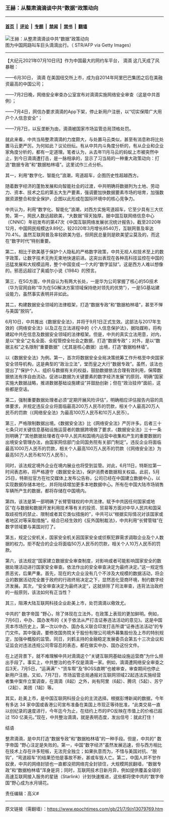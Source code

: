 ### 王赫：从整肃滴滴谈中共“数据”政策动向

---

#### [首页](../../../..?n13079769) &nbsp;|&nbsp; [评论](../../../../../epoch-comment?n13079769) &nbsp;|&nbsp; [专题](../../../../../epoch-special?n13079769) &nbsp;|&nbsp; [禁闻](../../../../../epoch-news?n13079769) &nbsp;|&nbsp; [禁书](../../../../../books?n13079769) &nbsp;|&nbsp; [翻墙](https://github.com/gfw-breaker/nogfw/blob/master/README.md?n13079769)


<div><img alt="王赫：从整肃滴滴谈中共“数据”政策动向" class="attachment-djy_600_400 size-djy_600_400 wp-post-image" src="https://i.epochtimes.com/assets/uploads/2021/07/id13073751-505884-600x400.jpg"/>
<div class="caption">
 图为中国网路叫车巨头滴滴出行。（ STR/AFP via Getty Images）
</div></div><hr/><div class="post_content" id="artbody" itemprop="articleBody">
 <!-- article content begin -->
 <p>
  【大纪元2021年07月10日讯】作为中国最大的网约车平台，
  <ok href="https://www.epochtimes.com/gb/tag/%E6%BB%B4%E6%BB%B4.html">
   滴滴
  </ok>
  这几天成了风暴眼：
 </p>
 <p>
  ——6月30日，
  <ok href="https://www.epochtimes.com/gb/tag/%E6%BB%B4%E6%BB%B4.html">
   滴滴
  </ok>
  在美国纽交所上市，成为自2014年阿里巴巴集团之后在美融资最高的中国公司；
 </p>
 <p>
  ——7月2日晚，网络安全审查办公室宣布对滴滴实施网络安全审查（这是中共首例）；
 </p>
 <p>
  ——7月4日，网信办要求滴滴的App下架，停止新用户注册，以“切实保障广大用户个人信息安全”；
 </p>
 <p>
  ——7月7日，以反垄断为由，滴滴被国家市场监管总局顶格处罚。
 </p>
 <p>
  就此来看，中共当局整肃滴滴的力度颇大，与处置马云类似，甚至有消息称将比处置马云更严厉。为何如此？议论纷纭。有从中共内斗角度分析的，有从企业和企业家角度分析的，都有一定道理。笔者认为，从去年11月马云的蚂蚁上市被突然中止，到今日滴滴遭打击，是一脉相承的，显示了习当局的一种重大政策动向：打造“数据专政”和“数据柏林墙”。这里试作三点分析。
 </p>
 <p>
  其一，利用“数字化、智能化”浪潮，弯道超车，企图历史性超越西方。
 </p>
 <p>
  随着数字经济的蓬勃发展和向智能社会的过渡，中共明确将数据列为土地、劳动力、资本、技术之后的第五大生产要素，强调要加快数据要素市场的培育，加强数据资源整合和安全保护，企图以此形成在国际环境中的核心竞争力。
 </p>
 <p>
  中共认为，利用“数字化、智能化”浪潮，对西方实施弯道超车，它至少具有三大优势。第一，网民人数远超欧美，“大数据”得天独厚。据中国互联网络信息中心（CNNIC）年初发布的第47次《中国互联网络发展状况统计报告》，截至2020年12月，中国网民规模达9.89亿，较2020年3月增长8540万，互联网普及率达70.4%。虽然互联网普及率较欧美为低，但网民总量则是欧美望尘莫及的，而这在“数字时代”特别重要。
 </p>
 <p>
  第二，相比于欧美基于保护个人隐私的严格数字政策，中共无视人权技术至上的数字政策，让数字技术无拘无束地快速前进。这突出表现在各种高科技监控在中国的迅猛发展和大规模运用，整个中国变成一个大的“数字监狱”。这是西方人难以想像的。邪恶远超过了奥威尔小说《1984》的预言。
 </p>
 <p>
  第三，在5G方面，中共自认为有两大长处，一是华为公司掌握了核心的5G技术（华为官网自称“华为在5G解决方案领域保持绝对领先的优势”），一是5G基站建设能力，虽然事实表明并非如此。
 </p>
 <p>
  其二，构建数据安全领域的法律框架，打造“数据专政”和“数据柏林墙”，甚至不惮与美国“脱钩”。
 </p>
 <p>
  6月10日，中共推出《数据安全法》，并将于9月1日正式生效。这部法与2017年生效的《网络安全法》以及正在立法进程中的《个人信息保护法》，据陆媒称，将构建起中共在信息及数据安全领域的法律框架。但是，中共的真实立法用意，对内，是以“安全”之名全面、全程管控全社会之数据，打造“数据专政”；对外，是以“数据主权”之名限制“重要数据”（尤其是核心数据）出境，打造“数据柏林墙”。
 </p>
 <p>
  以《数据安全法》为例。第一，首次将数据安全全局决策统筹工作升格至中央国家安全领导机构，这是典型的“政治立法”，堂而皇之大行“数据专政”。虽然，该法也提出了“保护个人、组织与数据有关的权益，鼓励数据依法合理有效利用，保障数据依法有序自由流动，促进以数据为关键要素的数字经济发展”的原则，明确“国家实施大数据战略，推进数据基础设施建设”并鼓励创新；但在“政治挂帅”面前，这些都是空话。
 </p>
 <p>
  第二，强制重要数据处理者必须“定期开展风险评估”，明确相应评估报告内容的具体要求，并规定违反企业将面临最高200万人民币的罚款，相关个人最高20万人民币的罚款（《网络安全法》为最高100万人民币和10万人民币）。
 </p>
 <p>
  第三，严格限制数据出境。《数据安全法》比《网络安全法》严厉许多。后者三十七条只对关键信息基础设施运营者的数据跨境做了要求，《数据安全法》三十一条则明确了“其他数据处理者在中华人民共和国境内运营中收集和产生的重要数据的出境安全管理办法，由国家网信部门会同国务院有关部门制定”。违反企业将面临最高1000万人民币的罚款，相关个人最高100万人民币的罚款（《网络安全法》为最高50万人民币和10万人民币）。
 </p>
 <p>
  同时，该法规定境外企业在境内展业也将受到监管。对此，6月11日，特斯拉第一时间表态称，将严格遵守《数据安全法》，保护消费者数据相关权益。此前，5月25日，特斯拉官方在社交媒体上发布公告称，公司已经在中国建立数据中心，以实现数据存储本地化，并将陆续增加更多本地数据中心。所有在中国大陆市场销售车辆所产生的数据，都将存储在中国境内。
 </p>
 <p>
  第四，该法是第一部明确了长臂管辖权的中共法律。赋予中共因任何国家或地区“在与数据和数据开发利用技术等有关的投资、贸易等方面对中华人民共和国采取歧视性的禁止、限制或者其它类似措施的”，中共可以“根据实际情况对该国家或者地区对等采取措施”。结合已经生效的《反外国制裁法》，中共利用“长臂管辖”在数字领域要与美国对打了。
 </p>
 <p>
  第五，规定公安机关，国家安全机关因国家安全或侦察犯罪需求调取企业及个人数据的权力。拒不配合的企业将面临50万人民币的罚款，相关个人10万人民币的罚款。
 </p>
 <p>
  第六，该法规定“国家建立数据安全审查制度，对影响或者可能影响国家安全的数据处理活动进行国家安全审查。依法作出的安全审查决定为最终决定。”这一规定性质恶劣，后果严重。首先，现在的大企业没有几个不涉及大规模的数据活动，将企业的数据活动完全置于政府的行政终局决定之下，显然恶化营商环境，制约数字经济发展。其次，“安全审查决定为最终决定”，这就排除了司法审查，违背法治政府的一般原则，该法如何有正当性？
 </p>
 <p>
  其三，阻滞大陆互联网科技企业赴美上市，处罚滴滴以儆效尤。
 </p>
 <p>
  中共的“
  <ok href="https://www.epochtimes.com/gb/tag/%E6%95%B0%E5%AD%97%E5%B8%9D%E5%9B%BD.html">
   数字帝国
  </ok>
  ”野心，除了体现在立法外，在政策上表现的更加鲜明。例如，7月6日，中办、国办发布的《关于依法从严打击证券违法活动的意见》。这是中国资本市场历史上，第一次以中办、国办名义联合印发打击所谓“证券违法活动”的专门文件。其中强调，要修改国务院关于股份有限公司境外募集股份及上市的特别规定，加强中概股的监管。同日，刘鹤主持的金融稳定发展委员会第五十三次会议和证监会对违法违规公司零容忍的表态，都在做实中办、国办这份文件。
 </p>
 <p>
  在上述背景下，就不难理解中共对滴滴这个“关键互联网基础设施运营商”为什么频出手段了。事实上，中共整治的也不仅是滴滴一家。例如，滴滴遭网络安全审查之后3天，7月5日，“运满满”丶“货车帮”及“BOSS直聘”也被审查，审查期间也停止新用户注册。又如，7月7日，市场监管总局通报对互联网领域22起违法实施经营者集中案件立案调查，在滴滴（8起）之外，尚有阿里（6起）、腾讯（5起）、苏宁（2起）、美团（1起）等。
 </p>
 <p>
  其实，赴美上市，是中国互联网科技企业的主流选择。根据彭博新闻的数据，今年有多达 34 家中国或香港公司宣布准备在美国上市现正等待批准，“此类交易一直以创纪录的速度进行，今年迄今为止，在纽约上市的IPO反映在市值上的价格已超过 150 亿美元。”现在，中共整治滴滴，就是表明态度，发出信号：就此打住！
 </p>
 <p>
  结语
 </p>
 <p>
  整肃滴滴，是中共打造“数据专政”和“数据柏林墙”的一种手段。但是，中共的“
  <ok href="https://www.epochtimes.com/gb/tag/%E6%95%B0%E5%AD%97%E5%B8%9D%E5%9B%BD.html">
   数字帝国
  </ok>
  ”野心注定是失败的。第一，中国“数字经济”虽然发展迅速，但与西方相比在技术上存在许多短板，无法完全独立；如果执意而为，不惜与美国对抗、“脱钩”，“弯道超车”的结果恐怕是事故不断，甚或车毁人亡。第二，中国人并不甘作奴隶，中共的网络封锁也一直都没把网络完全封锁住，大规模网民翻墙，“数据专政”和“数据柏林墙”浑身是洞；同时，互联网技术日新月异，例如提供覆盖全球的高速互联网接入服务的星链（Starlink）计划快速推进，这些都将使中共的“数字帝国”野心成为水月镜花。
 </p>
 <p>
  责任编辑：高义#
 </p>
 <!-- article content end -->
 <div id="below_article_ad">
 </div>
</div>


---

原文链接（需翻墙）：https://www.epochtimes.com/gb/21/7/9/n13079769.htm